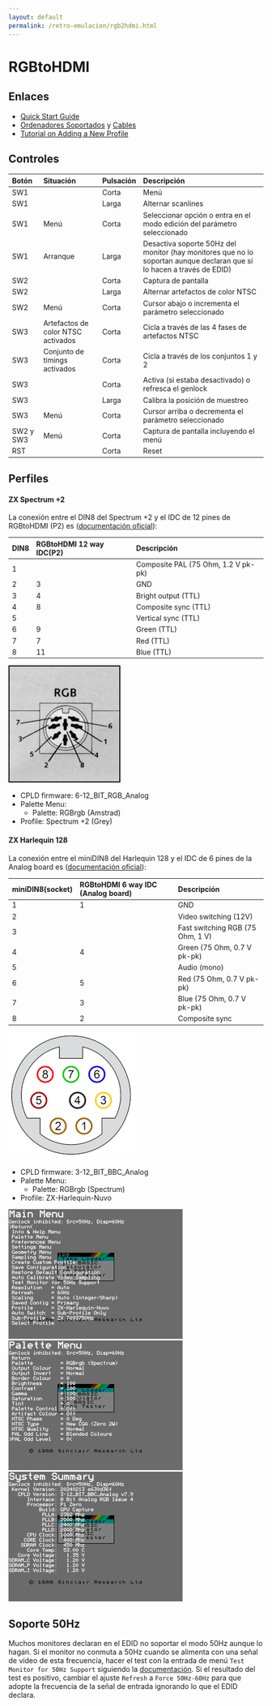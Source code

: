 ```yaml
---
layout: default
permalink: /retro-emulacion/rgb2hdmi.html
---
```


# RGBtoHDMI

## Enlaces

* [Quick Start Guide](https://github.com/hoglet67/RGBtoHDMI/wiki/Quick-Start-Guide)
* [Ordenadores Soportados](https://github.com/hoglet67/RGBtoHDMI/wiki/Supported-Computers) y [Cables](https://github.com/hoglet67/RGBtoHDMI/wiki/Cables)
* [Tutorial on Adding a New Profile](https://github.com/hoglet67/RGBtoHDMI/wiki/Tutorial-on-Adding-a-New-Profile)

## Controles

|Botón|Situación|Pulsación|Descripción|
|:----|:--------|:--------|:----------|
|SW1  |         |Corta    |Menú|
|SW1  |         |Larga    |Alternar scanlines|
|SW1  |Menú     |Corta    |Seleccionar opción o entra en el modo edición del parámetro seleccionado|
|SW1  |Arranque |Larga    |Desactiva soporte 50Hz del monitor (hay monitores que no lo soportan aunque declaran que sí lo hacen a través de EDID)|
|SW2  |         |Corta    |Captura de pantalla|
|SW2  |         |Larga    |Alternar artefactos de color NTSC|
|SW2  |Menú     |Corta    |Cursor abajo o incrementa el parámetro seleccionado|
|SW3  |Artefactos de color NTSC activados|Corta    |Cicla a través de las 4 fases de artefactos NTSC|
|SW3  |Conjunto de timings activados|Corta    |Cicla a través de los conjuntos 1 y 2|
|SW3  |         |Corta    |Activa (si estaba desactivado) o refresca el genlock|
|SW3  |         |Larga    |Calibra la posición de muestreo|
|SW3  |Menú     |Corta    |Cursor arriba o decrementa el parámetro seleccionado|
|SW2 y SW3|Menú     |Corta    |Captura de pantalla incluyendo el menú|
|RST  |         |Corta    |Reset|

## Perfiles

#### ZX Spectrum +2

La conexión entre el DIN8 del Spectrum +2 y el IDC de 12 pines de RGBtoHDMI (P2) es ([documentación oficial](https://github.com/hoglet67/RGBtoHDMI/wiki/Cables#spectrum-128-or-2-4-bit-rgbi-ttl)):

|DIN8|RGBtoHDMI 12 way IDC(P2)|Descripción                             |
|:---|:-----------------------|:---------------------------------------|
|1   |                        |Composite PAL (75 Ohm, 1.2 V pk-pk)     |
|2   |3                       |GND                                     |
|3   |4                       |Bright output (TTL)                     |
|4   |8                       |Composite sync (TTL)                    |
|5   |                        |Vertical sync (TTL)                     |
|6   |9                       |Green (TTL)                             |
|7   |7                       |Red (TTL)                               |
|8   |11                      |Blue (TTL)                              |

![RGB socket DIN8](../images/pages/rgb2hdmi/din8.gif)

- CPLD firmware: 6-12_BIT_RGB_Analog
- Palette Menu:
    - Palette: RGBrgb (Amstrad)
- Profile: Spectrum +2 (Grey)

#### ZX Harlequin 128

La conexión entre el miniDIN8 del Harlequin 128 y el IDC de 6 pines de la Analog board es ([documentación oficial](https://github.com/hoglet67/RGBtoHDMI/wiki/Cables#spectrum-2a-or-3-analog-rgb)):

|miniDIN8(socket)|RGBtoHDMI 6 way IDC (Analog board)|Descripción                             |
|:---------------|:---------------------------------|:---------------------------------------|
|1               |1                                 |GND                                     |
|2               |                                  |Video switching (12V)                   |
|3               |                                  |Fast switching RGB (75 Ohm, 1 V)        |
|4               |4                                 |Green (75 Ohm, 0.7 V pk-pk)             |
|5               |                                  |Audio (mono)                            |
|6               |5                                 |Red (75 Ohm, 0.7 V pk-pk)               |
|7               |3                                 |Blue (75 Ohm, 0.7 V pk-pk)              |
|8               |2                                 |Composite sync                          |

![RGB socket miniDIN8](../images/pages/rgb2hdmi/minidin8.png)

- CPLD firmware: 3-12_BIT_BBC_Analog
- Palette Menu:
    - Palette: RGBrgb (Spectrum)
- Profile: ZX-Harlequin-Nuvo

![Main Menu](../images/pages/rgb2hdmi/capture0.png)
![Palette Menu](../images/pages/rgb2hdmi/capture1.png)
![System Summary](../images/pages/rgb2hdmi/capture2.png)

## Soporte 50Hz

Muchos monitores declaran en el EDID no soportar el modo 50Hz aunque lo hagan. Si el monitor no conmuta a 50Hz cuando se alimenta con una señal de vídeo de esta frecuencia, hacer el test con la entrada de menú `Test Monitor for 50Hz Support` siguiendo la [documentación](https://github.com/hoglet67/RGBtoHDMI/wiki/Quick-Start-Guide#configuring-the-refresh-setting). Si el resultado del test es positivo, cambiar el ajuste `Refresh` a `Force 50Hz-60Hz` para que adopte la frecuencia de la señal de entrada ignorando lo que el EDID declara.